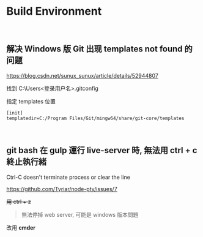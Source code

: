 # Build Environment

<br />

## 解决 Windows 版 Git 出现 templates not found 的问题

https://blog.csdn.net/sunux_sunux/article/details/52944807

找到 C:\Users\<登录用户名>\.gitconfig

指定 templates 位置

```
[init]  
templatedir=C:/Program Files/Git/mingw64/share/git-core/templates  
```

<br />

## git bash 在 gulp 運行 live-server 時, 無法用 ctrl + c 終止執行緒

Ctrl-C doesn't terminate process or clear the line

https://github.com/Tyriar/node-pty/issues/7

~~用 ctrl + z~~
> 無法停掉 web server, 可能是 windows 版本問題

改用 **cmder**
